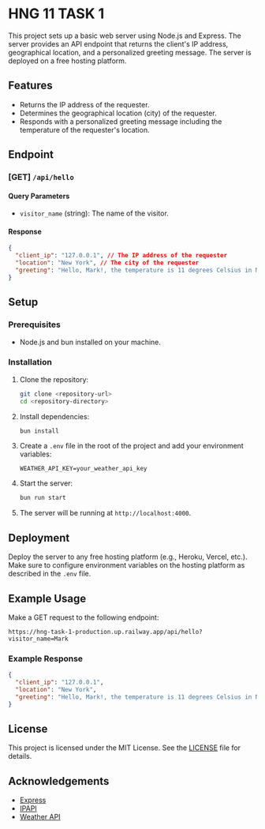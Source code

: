 # HNG 11 TASK 1

This project sets up a basic web server using Node.js and Express. The server provides an API endpoint that returns the client's IP address, geographical location, and a personalized greeting message. The server is deployed on a free hosting platform.

## Features

- Returns the IP address of the requester.
- Determines the geographical location (city) of the requester.
- Responds with a personalized greeting message including the temperature of the requester's location.

## Endpoint

### [GET] `/api/hello`

#### Query Parameters

- `visitor_name` (string): The name of the visitor.

#### Response

```json
{
  "client_ip": "127.0.0.1", // The IP address of the requester
  "location": "New York", // The city of the requester
  "greeting": "Hello, Mark!, the temperature is 11 degrees Celsius in New York" // Personalized greeting with temperature
}
```

## Setup

### Prerequisites

- Node.js and bun installed on your machine.

### Installation

1. Clone the repository:

   ```sh
   git clone <repository-url>
   cd <repository-directory>
   ```

2. Install dependencies:

   ```sh
   bun install
   ```

3. Create a `.env` file in the root of the project and add your environment variables:

   ```
   WEATHER_API_KEY=your_weather_api_key
   ```

4. Start the server:

   ```sh
   bun run start
   ```

5. The server will be running at `http://localhost:4000`.

## Deployment

Deploy the server to any free hosting platform (e.g., Heroku, Vercel, etc.). Make sure to configure environment variables on the hosting platform as described in the `.env` file.

## Example Usage

Make a GET request to the following endpoint:

```
https://hng-task-1-production.up.railway.app/api/hello?visitor_name=Mark
```

### Example Response

```json
{
  "client_ip": "127.0.0.1",
  "location": "New York",
  "greeting": "Hello, Mark!, the temperature is 11 degrees Celsius in New York"
}
```

## License

This project is licensed under the MIT License. See the [LICENSE](LICENSE) file for details.

## Acknowledgements

- [Express](https://expressjs.com/)
- [IPAPI](https://ipapi.co/)
- [Weather API](https://www.weatherapi.com/)
